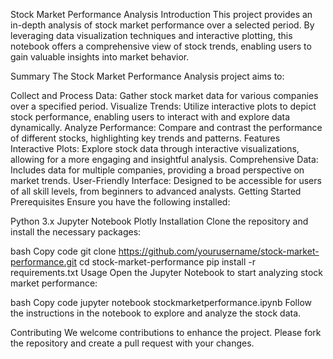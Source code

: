 Stock Market Performance Analysis
Introduction
This project provides an in-depth analysis of stock market performance over a selected period. By leveraging data visualization techniques and interactive plotting, this notebook offers a comprehensive view of stock trends, enabling users to gain valuable insights into market behavior.

Summary
The Stock Market Performance Analysis project aims to:

Collect and Process Data: Gather stock market data for various companies over a specified period.
Visualize Trends: Utilize interactive plots to depict stock performance, enabling users to interact with and explore data dynamically.
Analyze Performance: Compare and contrast the performance of different stocks, highlighting key trends and patterns.
Features
Interactive Plots: Explore stock data through interactive visualizations, allowing for a more engaging and insightful analysis.
Comprehensive Data: Includes data for multiple companies, providing a broad perspective on market trends.
User-Friendly Interface: Designed to be accessible for users of all skill levels, from beginners to advanced analysts.
Getting Started
Prerequisites
Ensure you have the following installed:

Python 3.x
Jupyter Notebook
Plotly
Installation
Clone the repository and install the necessary packages:

bash
Copy code
git clone https://github.com/yourusername/stock-market-performance.git
cd stock-market-performance
pip install -r requirements.txt
Usage
Open the Jupyter Notebook to start analyzing stock market performance:

bash
Copy code
jupyter notebook stockmarketperformance.ipynb
Follow the instructions in the notebook to explore and analyze the stock data.

Contributing
We welcome contributions to enhance the project. Please fork the repository and create a pull request with your changes.
